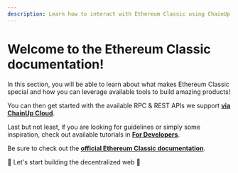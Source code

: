 ```yaml
---
description: Learn how to interact with Ethereum Classic using ChainUp Cloud
---
```


# Welcome to the Ethereum Classic documentation!

In this section, you will be able to learn about what makes Ethereum Classic special and how you can leverage available tools to build amazing products!

You can then get started with the available RPC & REST APIs we support [**via ChainUp Cloud**](https://app.chainupcloud.com/login).

Last but not least, if you are looking for guidelines or simply some inspiration, check out available tutorials in [**For Developers**](../../introduction/for-developers/use-blockchain-api.md).

Be sure to check out the [**official Ethereum Classic documentation**](https://docs.ethereumclassic.org/).

🚀 Let's start building the decentralized web 🚀

